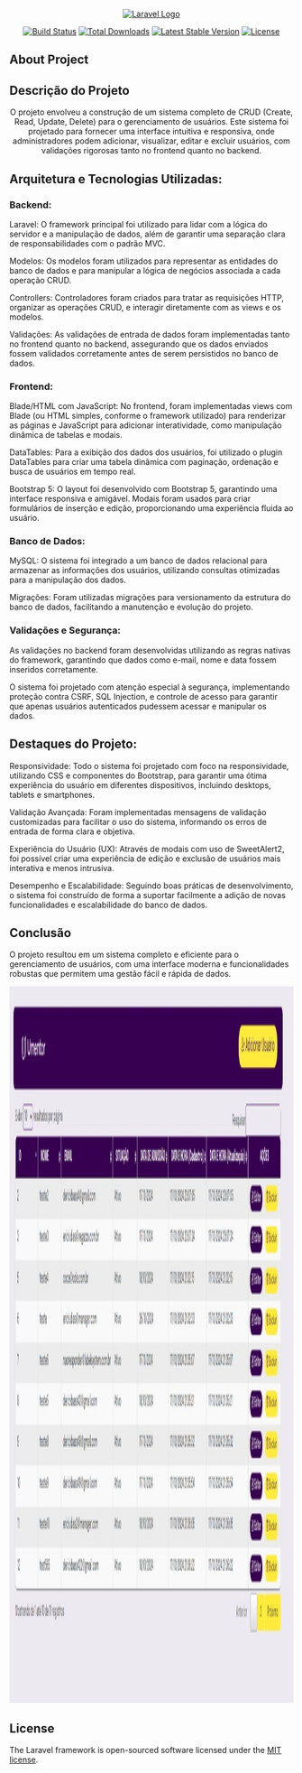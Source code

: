 <p align="center"><a href="https://laravel.com" target="_blank"><img src="https://raw.githubusercontent.com/laravel/art/master/logo-lockup/5%20SVG/2%20CMYK/1%20Full%20Color/laravel-logolockup-cmyk-red.svg" width="400" alt="Laravel Logo"></a></p>

<p align="center">
<a href="https://github.com/laravel/framework/actions"><img src="https://github.com/laravel/framework/workflows/tests/badge.svg" alt="Build Status"></a>
<a href="https://packagist.org/packages/laravel/framework"><img src="https://img.shields.io/packagist/dt/laravel/framework" alt="Total Downloads"></a>
<a href="https://packagist.org/packages/laravel/framework"><img src="https://img.shields.io/packagist/v/laravel/framework" alt="Latest Stable Version"></a>
<a href="https://packagist.org/packages/laravel/framework"><img src="https://img.shields.io/packagist/l/laravel/framework" alt="License"></a>
</p>

## About Project

## Descrição do Projeto
<p align="center"> O projeto envolveu a construção de um sistema completo de CRUD (Create, Read, Update, Delete) para o gerenciamento de usuários. Este sistema foi projetado para fornecer uma interface intuitiva e responsiva, onde administradores podem adicionar, visualizar, editar e excluir usuários, com validações rigorosas tanto no frontend quanto no backend.</p>

## Arquitetura e Tecnologias Utilizadas:

### Backend:

<p>
Laravel: O framework principal foi utilizado para lidar com a lógica do servidor e a manipulação de dados, além de garantir uma separação clara de responsabilidades com o padrão MVC.</br>

Modelos: Os modelos foram utilizados para representar as entidades do banco de dados e para manipular a lógica de negócios associada a cada operação CRUD.</br>

Controllers: Controladores foram criados para tratar as requisições HTTP, organizar as operações CRUD, e interagir diretamente com as views e os modelos.</br>

Validações: As validações de entrada de dados foram implementadas tanto no frontend quanto no backend, assegurando que os dados enviados fossem validados corretamente antes de serem persistidos no banco de dados.</br>

</p>

### Frontend:

<p>
Blade/HTML com JavaScript: No frontend, foram implementadas views com Blade (ou HTML simples, conforme o framework utilizado) para renderizar as páginas e JavaScript para adicionar interatividade, como manipulação dinâmica de tabelas e modais.</br>

DataTables: Para a exibição dos dados dos usuários, foi utilizado o plugin DataTables para criar uma tabela dinâmica com paginação, ordenação e busca de usuários em tempo real.</br>

Bootstrap 5: O layout foi desenvolvido com Bootstrap 5, garantindo uma interface responsiva e amigável. Modais foram usados para criar formulários de inserção e edição, proporcionando uma experiência fluida ao usuário.</br>

</p>

### Banco de Dados:

<p>
MySQL: O sistema foi integrado a um banco de dados relacional para armazenar as informações dos usuários, utilizando consultas otimizadas para a manipulação dos dados.</br>

Migrações: Foram utilizadas migrações para versionamento da estrutura do banco de dados, facilitando a manutenção e evolução do projeto.</br>
</p>

### Validações e Segurança:

<p>
As validações no backend foram desenvolvidas utilizando as regras nativas do framework, garantindo que dados como e-mail, nome e data fossem inseridos corretamente.</br>

O sistema foi projetado com atenção especial à segurança, implementando proteção contra CSRF, SQL Injection, e controle de acesso para garantir que apenas usuários autenticados pudessem acessar e manipular os dados.</br>
</p>

## Destaques do Projeto:
<p>
Responsividade: Todo o sistema foi projetado com foco na responsividade, utilizando CSS e componentes do Bootstrap, para garantir uma ótima experiência do usuário em diferentes dispositivos, incluindo desktops, tablets e smartphones.</br>

Validação Avançada: Foram implementadas mensagens de validação customizadas para facilitar o uso do sistema, informando os erros de entrada de forma clara e objetiva.</br>

Experiência do Usuário (UX): Através de modais com uso de SweetAlert2, foi possível criar uma experiência de edição e exclusão de usuários mais interativa e menos intrusiva.</br>

Desempenho e Escalabilidade: Seguindo boas práticas de desenvolvimento, o sistema foi construído de forma a suportar facilmente a adição de novas funcionalidades e escalabilidade do banco de dados.</br>
</p>

## Conclusão

O projeto resultou em um sistema completo e eficiente para o gerenciamento de usuários, com uma interface moderna e funcionalidades robustas que permitem uma gestão fácil e rápida de dados.

<img src="ProjectView.jpeg" alt="Project View" style="height: 1270px; margin-right: 20px;">

## License

The Laravel framework is open-sourced software licensed under the [MIT license](https://opensource.org/licenses/MIT).
